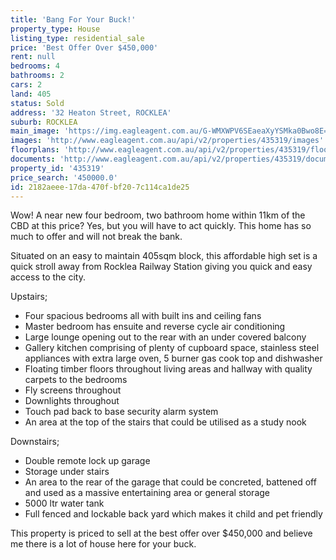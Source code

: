 ```yaml
---
title: 'Bang For Your Buck!'
property_type: House
listing_type: residential_sale
price: 'Best Offer Over $450,000'
rent: null
bedrooms: 4
bathrooms: 2
cars: 2
land: 405
status: Sold
address: '32 Heaton Street, ROCKLEA'
suburb: ROCKLEA
main_image: 'https://img.eagleagent.com.au/G-WMXWPV6SEaeaXyYSMka0Bwo8E=/1280x854/smart/https://s3-us-west-2.amazonaws.com/eagleagent-orig/images/6823173/118340231-image-M.jpg'
images: 'http://www.eagleagent.com.au/api/v2/properties/435319/images'
floorplans: 'http://www.eagleagent.com.au/api/v2/properties/435319/floorplans'
documents: 'http://www.eagleagent.com.au/api/v2/properties/435319/documents'
property_id: '435319'
price_search: '450000.0'
id: 2182aeee-17da-470f-bf20-7c114ca1de25
---
```

Wow! A near new four bedroom, two bathroom home within 11km of the CBD at this price? Yes, but you will have to act quickly. This home has so much to offer and will not break the bank.

Situated on an easy to maintain 405sqm block, this affordable high set is a quick stroll away from Rocklea Railway Station giving you quick and easy access to the city.

Upstairs;
*  Four spacious bedrooms all with built ins and ceiling fans
*  Master bedroom has ensuite and reverse cycle air conditioning
*  Large lounge opening out to the rear with an under covered balcony
*  Gallery kitchen comprising of plenty of cupboard space, stainless steel appliances with extra large oven, 5 burner gas cook top and dishwasher
*  Floating timber floors throughout living areas and hallway with quality carpets to the bedrooms
*  Fly screens throughout
*  Downlights throughout
*  Touch pad back to base security alarm system
*  An area at the top of the stairs that could be utilised as a study nook

Downstairs;
*  Double remote lock up garage
*  Storage under stairs
*  An area to the rear of the garage that could be concreted, battened off and used as a massive entertaining area or general storage
*  5000 ltr water tank
*  Full fenced and lockable back yard which makes it child and pet friendly

This property is priced to sell at the best offer over $450,000 and believe me there is a lot of house here for your buck.
